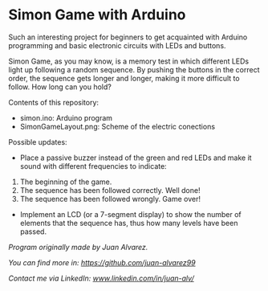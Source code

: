 # Simon Game with Arduino

Such an interesting project for beginners to get acquainted with Arduino programming and basic electronic circuits with LEDs and buttons.

Simon Game, as you may know, is a memory test in which different LEDs light up following a random sequence. By pushing the buttons in the correct order, the sequence gets longer and longer, making it more difficult to follow. How long can you hold?

Contents of this repository:

- simon.ino: Arduino program
- SimonGameLayout.png: Scheme of the electric conections 




Possible updates:

- Place a passive buzzer instead of the green and red LEDs and make it sound with different frequencies to indicate:
1. The beginning of the game.
2. The sequence has been followed correctly. Well done!
3. The sequence has been followed wrongly. Game over!

- Implement an LCD (or a 7-segment display) to show the number of elements that the sequence has, thus how many levels have been passed.


*Program originally made by Juan Alvarez.*

*You can find more in: https://github.com/juan-alvarez99*

*Contact me via LinkedIn: www.linkedin.com/in/juan-alv/*
